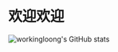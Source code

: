 # 欢迎欢迎

![workingloong's GitHub stats](https://github-readme-stats.vercel.app/api?username=workingloong&show_icons=true&theme=tokyonight)

